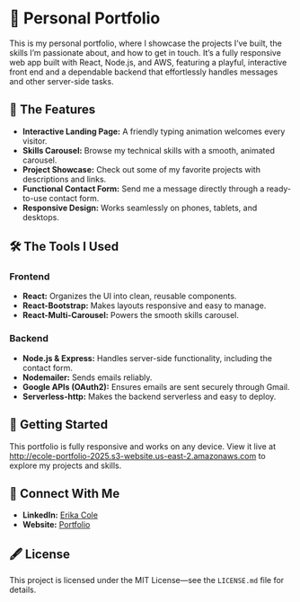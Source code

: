 # 🌸 Personal Portfolio

This is my personal portfolio, where I showcase the projects I’ve built, the skills I’m passionate about, and how to get in touch. It’s a fully responsive web app built with React, Node.js, and AWS, featuring a playful, interactive front end and a dependable backend that effortlessly handles messages and other server-side tasks.

## 🌱 The Features

* **Interactive Landing Page:** A friendly typing animation welcomes every visitor.  
* **Skills Carousel:** Browse my technical skills with a smooth, animated carousel.  
* **Project Showcase:** Check out some of my favorite projects with descriptions and links.  
* **Functional Contact Form:** Send me a message directly through a ready-to-use contact form.  
* **Responsive Design:** Works seamlessly on phones, tablets, and desktops. 

## 🛠️ The Tools I Used

### Frontend

* **React:** Organizes the UI into clean, reusable components.  
* **React-Bootstrap:** Makes layouts responsive and easy to manage.  
* **React-Multi-Carousel:** Powers the smooth skills carousel. 

### Backend

* **Node.js & Express:** Handles server-side functionality, including the contact form.  
* **Nodemailer:** Sends emails reliably.  
* **Google APIs (OAuth2):** Ensures emails are sent securely through Gmail.  
* **Serverless-http:** Makes the backend serverless and easy to deploy.

## 🚀 Getting Started

This portfolio is fully responsive and works on any device. View it live at http://ecole-portfolio-2025.s3-website.us-east-2.amazonaws.com
to explore my projects and skills.

## 💌 Connect With Me

* **LinkedIn:** [Erika Cole](https://www.linkedin.com/in/erika-cole-398a37189)
* **Website:** [Portfolio](http://ecole-portfolio-2025.s3-website.us-east-2.amazonaws.com)

## 🖋️ License

This project is licensed under the MIT License—see the `LICENSE.md` file for details.
